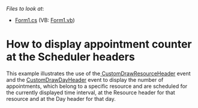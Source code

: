 <!-- default file list -->
*Files to look at*:

* [Form1.cs](./CS/AppointmentCountInResourceHeader/Form1.cs) (VB: [Form1.vb](./VB/AppointmentCountInResourceHeader/Form1.vb))
<!-- default file list end -->
# How to display appointment counter at the Scheduler headers


<p>This example illustrates the use of the<a href="http://documentation.devexpress.com/#WindowsForms/DevExpressXtraSchedulerSchedulerControl_CustomDrawResourceHeadertopic"> CustomDrawResourceHeader</a> event and the <a href="http://documentation.devexpress.com/#WindowsForms/DevExpressXtraSchedulerReportingHorizontalDateHeaders_CustomDrawDayHeadertopic">CustomDrawDayHeader</a> event to display the number of appointments, which belong to a specific resource and are scheduled for the currently displayed  time interval, at the Resource header for that resource and at the Day header for that day.</p>

<br/>


